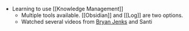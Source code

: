 - Learning to use [[Knowledge Management]]
	- Multiple tools available. [[Obsidian]] and [[Log]] are two options.
	- Watched several videos from [Bryan Jenks](https://www.youtube.com/watch?v=43PKm0TfyNk) and Santi